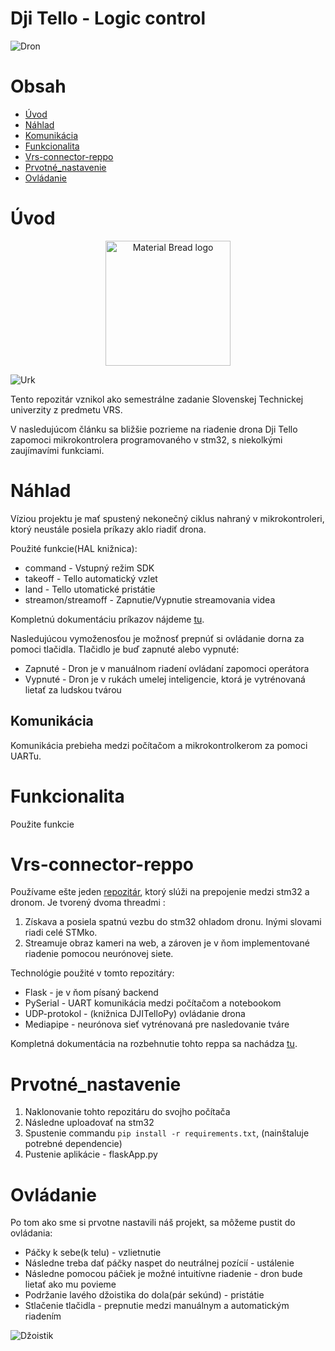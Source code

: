 # Dji Tello - Logic control


![Dron](https://i.ytimg.com/vi/nZ1o8TMZymE/maxresdefault.jpg)


# Obsah

- [Úvod](#Úvod)
- [Náhlad](#Náhlad)
- [Komunikácia](#Komunikácia)
- [Funkcionalita](#Funkcionalita)
- [Vrs-connector-reppo](#Vrs-connector-reppo)
- [Prvotné_nastavenie](#Prvotné_nastavenie)
- [Ovládanie](#Ovládanie)


# Úvod

<p align="center">
    <img width="200" src="https://scontent.fbts10-1.fna.fbcdn.net/v/t39.30808-6/306322762_499480958850983_2907576443193663122_n.png?_nc_cat=107&ccb=1-7&_nc_sid=09cbfe&_nc_ohc=NORjCJxOTYQAX-SmdjF&_nc_ht=scontent.fbts10-1.fna&oh=00_AfA6CxFE6rTwqjAkPdStfiKP1iWnQ1qeSIIGtprEQyf9XQ&oe=63A62F8E" alt="Material Bread logo">
</p>


![Urk](https://scontent.fbts10-1.fna.fbcdn.net/v/t39.30808-6/306322762_499480958850983_2907576443193663122_n.png?_nc_cat=107&ccb=1-7&_nc_sid=09cbfe&_nc_ohc=NORjCJxOTYQAX-SmdjF&_nc_ht=scontent.fbts10-1.fna&oh=00_AfA6CxFE6rTwqjAkPdStfiKP1iWnQ1qeSIIGtprEQyf9XQ&oe=63A62F8E)

Tento repozitár vznikol ako semestrálne zadanie Slovenskej Technickej univerzity z predmetu VRS.

V nasledujúcom článku sa bližšie pozrieme na riadenie drona Dji Tello zapomoci mikrokontrolera programovaného v stm32, s niekolkými zaujímavími funkciami. 


# Náhlad

Víziou projektu je mať spustený nekonečný ciklus nahraný v mikrokontroleri, ktorý neustále posiela príkazy aklo riadiť drona.

Použité funkcie(HAL knižnica):

* command               - Vstupný režim SDK
* takeoff               - Tello automatický vzlet
* land                  - Tello utomatické pristátie
* streamon/streamoff    - Zapnutie/Vypnutie streamovania videa

Kompletnú dokumentáciu príkazov nájdeme [tu](https://terra-1-g.djicdn.com/2d4dce68897a46b19fc717f3576b7c6a/Tello%20编程相关/For%20Tello/Tello%20SDK%20Documentation%20EN_1.3_1122.pdf).

Nasledujúcou vymoženosťou je možnosť prepnúť si ovládanie dorna za pomoci tlačidla.
Tlačidlo je buď zapnuté alebo vypnuté:

*  Zapnuté - Dron je v manuálnom riadení ovládaní zapomoci operátora
*  Vypnuté - Dron je v rukách umelej inteligencie, ktorá je vytrénovaná lietať za ludskou tvárou


## Komunikácia

Komunikácia prebieha medzi počítačom a mikrokontrolkerom za pomoci UARTu.


# Funkcionalita

Použite funkcie


# Vrs-connector-reppo

Používame ešte jeden [repozitár](https://github.com/Tomas-Jurov/vrs-connector), ktorý slúži na prepojenie medzi stm32 a dronom. Je tvorený dvoma threadmi :

1.  Získava a posiela spatnú vezbu do stm32 ohladom dronu. Inými slovami riadi celé STMko.
2.  Streamuje obraz kameri na web, a zároven je v ňom implementované riadenie pomocou neurónovej siete.

Technológie použité v tomto repozitáry:
* Flask             - je v ňom písaný backend
* PySerial          - UART komunikácia medzi počítačom a notebookom
* UDP-protokol      - (knižnica DJITelloPy) ovládanie drona
* Mediapipe         - neurónova sieť vytrénovaná pre nasledovanie tváre

Kompletná dokumentácia na rozbehnutie tohto reppa sa nachádza [tu](https://github.com/Tomas-Jurov/vrs-connector/blob/main/requirements.txt).


# Prvotné_nastavenie

1. Naklonovanie tohto repozitáru do svojho počítača
2. Následne uploadovať na stm32
3. Spustenie commandu `pip install -r requirements.txt`, (nainštaluje potrebné dependencie)
4. Pustenie aplikácie - flaskApp.py


# Ovládanie

Po tom ako sme si prvotne nastavili náš projekt, sa môžeme pustit do ovládania:

*  Páčky k sebe(k telu) - vzlietnutie
*  Následne treba dať páčky naspet do neutrálnej pozícií - ustálenie
*  Následne pomocou páčiek je možné intuitívne riadenie - dron bude lietať ako mu povieme
*  Podržanie lavého džoistika do dola(pár sekúnd) - pristátie
*  Stlačenie tlačidla - prepnutie medzi manuálnym a automatickým riadením

![Džoistik](https://media.icdn.hu/product/GalleryMod/2021-05/701455/resp/1649584_dji_tello_dron__gamesir_t1d_kontroller_csomag.webp)